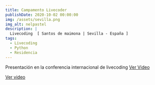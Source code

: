 ```yaml
---
title: Campamento Livecoder 
publishDate: 2020-10-02 00:00:00
img: /assets/sevilla.png
img_alt: nelpastel
description: |
  Livecoding  [ Santos de maimona | Sevilla - España ]
tags:
  - Livecoding
  - Python
  - Residencia
---
```



Presentación en la conferencia internacional de livecoding [Ver Video](https://www.youtube.com/watch?v=G8pfvuqtdXM)

<a href="https://www.youtube.com/watch?v=G8pfvuqtdXM">Ver video  </a>